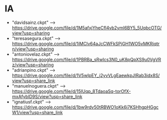 # IA


- "davidsainz.ckpt" --> https://drive.google.com/file/d/1M5afxjYheCfl4vb2ymI6BY5_5UqbcOTG/view?usp=sharing
- "teresasegura.ckpt" --> https://drive.google.com/file/d/1iMClv64aJcCWFkSPjGH1WO5vMKRiqtrn/view?usp=sharing
- "antoniovelaz.ckpt" --> https://drive.google.com/file/d/1PBRBa_sRwIcs3N0_uK8pQpXS9u0VgVRz/view?usp=sharing
- "adrianpino.ckpt" --> https://drive.google.com/file/d/1V5wIpEY_j2yvVLgEaewkpJIRab3idx8S/view?usp=share_link
- "manuelnoguera.ckpt" --> https://drive.google.com/file/d/15IUqp_8TdaoaSq-torOfX-mxAfyblD9S/view?usp=share_link
- "ignatiusf.ckpt" --> https://drive.google.com/file/d/1bw9rdv50tRBWO1oKk6j7KSHhgpHGgcW1/view?usp=share_link
